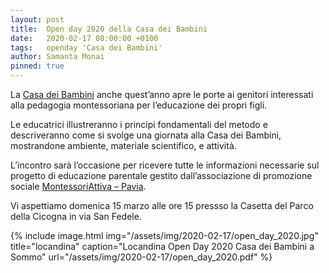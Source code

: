 ```yaml
---
layout: post
title:  Open day 2020 della Casa dei Bambini
date:   2020-02-17 08:00:00 +0100
tags:   openday 'Casa dei Bambini'
author: Samanta Monai
pinned: true
---
```


La  [Casa dei Bambini](http://www.casadeibambinipavese.it) anche quest’anno apre le porte ai genitori interessati alla pedagogia montessoriana per l’educazione dei propri figli.

Le educatrici illustreranno i principi fondamentali del metodo e descriveranno come si svolge una giornata alla Casa dei Bambini, mostrandone ambiente, materiale scientifico, e attività.

L’incontro sarà l’occasione per ricevere tutte le informazioni necessarie sul progetto di educazione parentale gestito dall’associazione di promozione sociale [MontessoriAttiva – Pavia](http://www.montessoriattiva-pavia.it/).

Vi aspettiamo domenica 15 marzo alle ore 15 pressso la Casetta del Parco della Cicogna in via San Fedele.



{% include image.html img="/assets/img/2020-02-17/open_day_2020.jpg" title="locandina" caption="Locandina Open Day 2020 Casa dei Bambini a Sommo" url="/assets/img/2020-02-17/open_day_2020.pdf" %}
